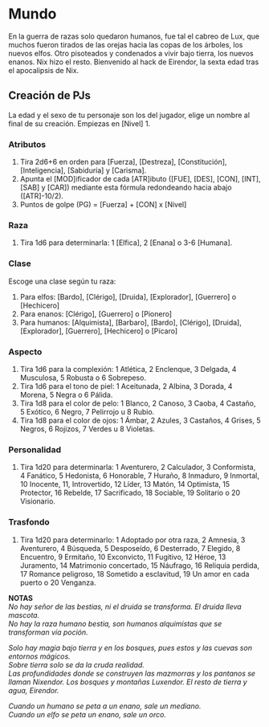 
# Mundo
En la guerra de razas solo quedaron humanos, fue tal el cabreo de Lux, que muchos fueron tirados de las orejas hacia las copas de los árboles, los nuevos elfos. Otro pisoteados y condenados a vivir bajo tierra, los nuevos enanos. Nix hizo el resto. 
Bienvenido al hack de Eirendor, la sexta edad tras el apocalipsis de Nix.

## Creación de PJs
La edad y el sexo de tu personaje son los del jugador, elige un nombre al final de su creación. Empiezas en [Nivel] 1.

### Atributos
1. Tira 2d6+6 en orden para [Fuerza], [Destreza], [Constitución], [Inteligencia], [Sabiduría] y [Carisma].
1. Apunta el [MOD]ificador de cada [ATR]ibuto ([FUE], [DES], [CON], [INT], [SAB] y [CAR]) mediante esta fórmula redondeando hacia abajo ([ATR]-10/2).
1. Puntos de golpe (PG) = [Fuerza] + [CON] x [Nivel]

### Raza
1. Tira 1d6 para determinarla: 1 [Elfica], 2 [Enana] o 3-6 [Humana].

### Clase
Escoge una clase según tu raza:
1. Para elfos: [Bardo], [Clérigo], [Druida], [Explorador], [Guerrero] o [Hechicero]  
1. Para enanos: [Clérigo], [Guerrero] o [Pionero]
1. Para humanos: [Alquimista], [Barbaro], [Bardo], [Clérigo], [Druida], [Explorador], [Guerrero], [Hechicero] o [Pícaro]

### Aspecto
1. Tira 1d6 para la complexión: 1 Atlética, 2 Enclenque, 3 Delgada, 4 Musculosa, 5 Robusta o 6 Sobrepeso.
1. Tira 1d6 para el tono de piel: 1 Aceitunada, 2 Albina, 3 Dorada, 4 Morena, 5 Negra o 6 Pálida.
1. Tira 1d8 para el color de pelo: 1 Blanco, 2 Canoso, 3 Caoba, 4 Castaño, 5 Exótico, 6 Negro, 7 Pelirrojo u 8 Rubio.
1. Tira 1d8 para el color de ojos: 1 Ámbar, 2 Azules, 3 Castaños, 4 Grises, 5 Negros, 6 Rojizos, 7 Verdes u 8 Violetas.

### Personalidad
1. Tira 1d20 para determinarla: 1 Aventurero, 2 Calculador, 3 Conformista, 4 Fanático, 5 Hedonista, 6 Honorable, 7 Huraño, 8 Inmaduro, 9 Inmortal, 10 Inocente, 11, Introvertido, 12 Líder, 13 Matón, 14 Optimista, 15 Protector, 16 Rebelde, 17 Sacrificado, 18 Sociable, 19 Solitario o 20 Visionario.

### Trasfondo
1. Tira 1d20 para determinarlo: 1 Adoptado por otra raza, 2 Amnesia, 3 Aventurero, 4 Búsqueda, 5 Desposeído, 6 Desterrado, 7 Elegido, 8 Encuentro, 9 Ermitaño, 10 Exconvicto, 11 Fugitivo, 12 Héroe, 13 Juramento, 14 Matrimonio concertado, 15 Náufrago, 16 Reliquia perdida, 17 Romance peligroso, 18 Sometido a esclavitud, 19 Un amor en cada puerto o 20 Venganza.<columna>

**NOTAS**  
*No hay señor de las bestias, ni el druida se transforma. El druida lleva mascota.  
No hay la raza humano bestia, son humanos alquimistas que se transforman vía poción.*

*Solo hay magia bajo tierra y en los bosques, pues estos y las cuevas son entornos mágicos.  
Sobre tierra solo se da la cruda realidad.  
Las profundidades donde se construyen las mazmorras y los pantanos se llaman Nixendor.   Los bosques y montañas Luxendor. El resto de tierra y agua, Eirendor.*

*Cuando un humano se peta a un enano, sale un mediano.  
Cuando un elfo se peta un enano, sale un orco.*
